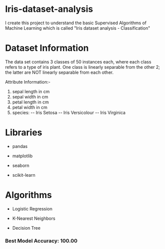# Iris-dataset-analysis
I create this project to understand the basic Supervised Algorithms of Machine Learning which is called "Iris dataset analysis - Classification"

# Dataset Information
The data set contains 3 classes of 50 instances each, where each class refers to a type of iris plant. One class is linearly separable from the other 2; the latter are NOT linearly separable from each other.

Attribute Information:-

1. sepal length in cm
2. sepal width in cm
3. petal length in cm
4. petal width in cm
5. species: -- Iris Setosa -- Iris Versicolour -- Iris Virginica

# Libraries
- pandas
* matplotlib
+ seaborn
- scikit-learn

# Algorithms
- Logistic Regression
* K-Nearest Neighbors
+ Decision Tree

### Best Model Accuracy: 100.00
